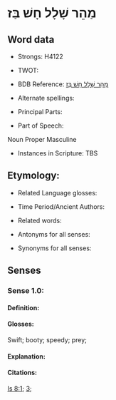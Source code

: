 # מַהֵר שָׁלָל חָשׁ בַּז

<!-- Status: S2="NeedsEdits" -->
<!-- Lexica used for edits:   -->

## Word data

* Strongs: H4122

* TWOT: 

* BDB Reference: [מַהֵר שָׁלָל חָשׁ בַּז](rc://en/bdb/dict/m.aq.ag)

* Alternate spellings:

* Principal Parts:

* Part of Speech:

Noun Proper Masculine

* Instances in Scripture: TBS

## Etymology:

* Related Language glosses:

* Time Period/Ancient Authors:

* Related words:

* Antonyms for all senses:

* Synonyms for all senses:

## Senses

### Sense 1.0:

#### Definition:

#### Glosses:

Swift; booty; speedy; prey; 

#### Explanation:

#### Citations:

[Is 8:1](rc://he/uhb/book/isa/8/1); [3](rc://he/uhb/book/isa/8/3); 

